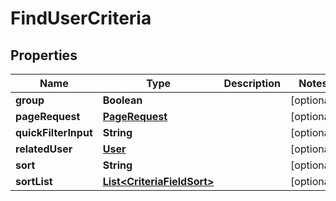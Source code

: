 # FindUserCriteria

## Properties
Name | Type | Description | Notes
------------ | ------------- | ------------- | -------------
**group** | **Boolean** |  |  [optional]
**pageRequest** | [**PageRequest**](PageRequest.md) |  |  [optional]
**quickFilterInput** | **String** |  |  [optional]
**relatedUser** | [**User**](User.md) |  |  [optional]
**sort** | **String** |  |  [optional]
**sortList** | [**List&lt;CriteriaFieldSort&gt;**](CriteriaFieldSort.md) |  |  [optional]
